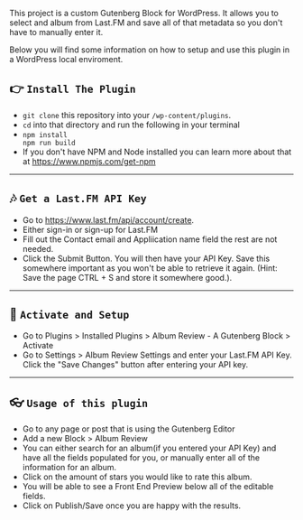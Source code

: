 This project is a custom Gutenberg Block for WordPress. It allows you to select and album from Last.FM and save all of that metadata so you don't have to manually enter it.

Below you will find some information on how to setup and use this plugin in a WordPress local enviroment. 

## 👉  `Install The Plugin`
- <code>git clone</code> this repository into your <code>/wp-content/plugins</code>. 
- <code>cd</code> into that directory and run the following in your terminal
- <code>npm install <br />npm run build</code>
- If you don't have NPM and Node installed you can learn more about that at <a href="https://www.npmjs.com/get-npm">https://www.npmjs.com/get-npm</a>

---

## 🎶  `Get a Last.FM API Key`
- Go to <a href="https://www.last.fm/api/account/create">https://www.last.fm/api/account/create</a>. 
- Either sign-in or sign-up for Last.FM
- Fill out the Contact email and Appliication name field the rest are not needed.
- Click the Submit Button. You will then have your API Key. Save this somewhere important as you won't be able to retrieve it again. (Hint: Save the page CTRL + S and store it somewhere good.).

---

## 🚀  `Activate and Setup`
- Go to Plugins > Installed Plugins > Album Review - A Gutenberg Block > Activate
- Go to Settings > Album Review Settings and enter your Last.FM API Key. Click the "Save Changes" button after entering your API key. 

---

## 👓  `Usage of this plugin`
- Go to any page or post that is using the Gutenberg Editor
- Add a new Block > Album Review
- You can either search for an album(if you entered your API Key) and have all the fields populated for you, or manually enter all of the information for an album.
- Click on the amount of stars you would like to rate this album. 
- You will be able to see a Front End Preview below all of the editable fields. 
- Click on Publish/Save once you are happy with the results. 